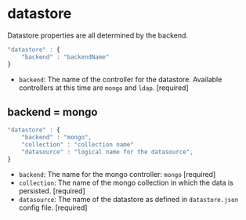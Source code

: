 # datastore
Datastore properties are all determined by the backend.

```javascript
"datastore" : {
    "backend" : "backendName"
}
```

* `backend`: The name of the controller for the datastore.  Available controllers at this time are `mongo` and `ldap`. [required]

## backend = mongo

```javascript
"datastore" : {
    "backend" : "mongo",
    "collection" : "collection name"
    "datasource" : "logical name for the datasource",
}
```

* `backend`: The name for the mongo controller: `mongo` [required]
* `collection`: The name of the mongo collection in which the data is persisted. [required]
* `datasource`: The name of the datastore as defined in `datastore.json` config file. [required]
